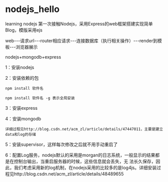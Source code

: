 # nodejs_hello
learning nodejs
第一次接触Nodejs，采用Express的web框架搭建实现简单Blog，模版采用ejs

web---请求url---router相应请求---连接数据库（执行相关操作）---render到模板---浏览器展示

nodejs+mongodb+express

1：安装nodejs

2：安装依赖的包

    npm install 软件名

    npm install 软件名 -g 表示全局安装

3：安装express

4：安装mongodb

    详细过程见http://blog.csdn.net/acm_zl/article/details/47447011，主要是建立data和log的存储

5：安装supervisor，这样每次修改之后就不用手动重启了

6：配置Log服务，nodejs默认的采用是morgan的日志系统，一般显示的结果都是在控制台输出，当重启服务器的时候，这些信息就会丢失，无
法长久保存，因此，我们考虑采用新的log机制，在nodejs采用的比较多的是log4js。详细安装过程见http://blog.csdn.net/acm_zl/article/details/48489655


